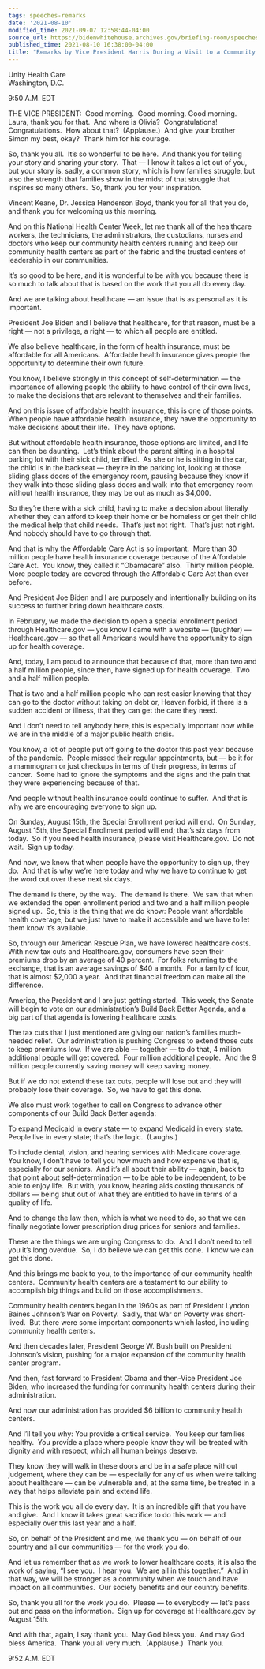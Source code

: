 ```yaml
---
tags: speeches-remarks
date: '2021-08-10'
modified_time: 2021-09-07 12:58:44-04:00
source_url: https://bidenwhitehouse.archives.gov/briefing-room/speeches-remarks/2021/08/10/remarks-by-vice-president-harris-during-a-visit-to-a-community-health-center/
published_time: 2021-08-10 16:38:00-04:00
title: "Remarks by Vice President Harris During a Visit to a Community Health\_Center"
---
```

 
Unity Health Care  
Washington, D.C.

9:50 A.M. EDT  
  
THE VICE PRESIDENT:  Good morning.  Good morning. Good morning.  Laura,
thank you for that.  And where is Olivia?  Congratulations! 
Congratulations.  How about that?  (Applause.)  And give your brother
Simon my best, okay?  Thank him for his courage.  
  
So, thank you all.  It’s so wonderful to be here.  And thank you for
telling your story and sharing your story.  That — I know it takes a lot
out of you, but your story is, sadly, a common story, which is how
families struggle, but also the strength that families show in the midst
of that struggle that inspires so many others.  So, thank you for your
inspiration.  
  
Vincent Keane, Dr. Jessica Henderson Boyd, thank you for all that you
do, and thank you for welcoming us this morning.  
  
And on this National Health Center Week, let me thank all of the
healthcare workers, the technicians, the administrators, the custodians,
nurses and doctors who keep our community health centers running and
keep our community health centers as part of the fabric and the trusted
centers of leadership in our communities.  
  
It’s so good to be here, and it is wonderful to be with you because
there is so much to talk about that is based on the work that you all do
every day.  
  
And we are talking about healthcare — an issue that is as personal as it
is important.  
  
President Joe Biden and I believe that healthcare, for that reason, must
be a right — not a privilege, a right — to which all people are
entitled.  
  
We also believe healthcare, in the form of health insurance, must be
affordable for all Americans.  Affordable health insurance gives people
the opportunity to determine their own future.  
  
You know, I believe strongly in this concept of self-determination — the
importance of allowing people the ability to have control of their own
lives, to make the decisions that are relevant to themselves and their
families.  
  
And on this issue of affordable health insurance, this is one of those
points.  When people have affordable health insurance, they have the
opportunity to make decisions about their life.  They have options.  
  
But without affordable health insurance, those options are limited, and
life can then be daunting.  Let’s think about the parent sitting in a
hospital parking lot with their sick child, terrified.  As she or he is
sitting in the car, the child is in the backseat — they’re in the
parking lot, looking at those sliding glass doors of the emergency room,
pausing because they know if they walk into those sliding glass doors
and walk into that emergency room without health insurance, they may be
out as much as $4,000.  
  
So they’re there with a sick child, having to make a decision about
literally whether they can afford to keep their home or be homeless or
get their child the medical help that child needs.  That’s just not
right.  That’s just not right.  And nobody should have to go through
that.  
  
And that is why the Affordable Care Act is so important.  More than 30
million people have health insurance coverage because of the Affordable
Care Act.  You know, they called it “Obamacare” also.  Thirty million
people.  More people today are covered through the Affordable Care Act
than ever before.  
  
And President Joe Biden and I are purposely and intentionally building
on its success to further bring down healthcare costs.  
  
In February, we made the decision to open a special enrollment period
through Healthcare.gov — you know I came with a website — (laughter) —
Healthcare.gov — so that all Americans would have the opportunity to
sign up for health coverage.  
  
And, today, I am proud to announce that because of that, more than two
and a half million people, since then, have signed up for health
coverage.  Two and a half million people.   
  
That is two and a half million people who can rest easier knowing that
they can go to the doctor without taking on debt or, Heaven forbid, if
there is a sudden accident or illness, that they can get the care they
need.  
  
And I don’t need to tell anybody here, this is especially important now
while we are in the middle of a major public health crisis.  
  
You know, a lot of people put off going to the doctor this past year
because of the pandemic.  People missed their regular appointments, but
— be it for a mammogram or just checkups in terms of their progress, in
terms of cancer.  Some had to ignore the symptoms and the signs and the
pain that they were experiencing because of that.   
  
And people without health insurance could continue to suffer.  And that
is why we are encouraging everyone to sign up.  
  
On Sunday, August 15th, the Special Enrollment period will end.  On
Sunday, August 15th, the Special Enrollment period will end; that’s six
days from today.  So if you need health insurance, please visit
Healthcare.gov.  Do not wait.  Sign up today.  
  
And now, we know that when people have the opportunity to sign up, they
do.  And that is why we’re here today and why we have to continue to get
the word out over these next six days.   
  
The demand is there, by the way.  The demand is there.  We saw that when
we extended the open enrollment period and two and a half million people
signed up.  So, this is the thing that we do know: People want
affordable health coverage, but we just have to make it accessible and
we have to let them know it’s available.  
  
So, through our American Rescue Plan, we have lowered healthcare costs. 
With new tax cuts and Healthcare.gov, consumers have seen their premiums
drop by an average of 40 percent.  For folks returning to the exchange,
that is an average savings of $40 a month.  For a family of four, that
is almost $2,000 a year.  And that financial freedom can make all the
difference.  
  
America, the President and I are just getting started.  This week, the
Senate will begin to vote on our administration’s Build Back Better
Agenda, and a big part of that agenda is lowering healthcare costs.  
  
The tax cuts that I just mentioned are giving our nation’s families
much-needed relief.  Our administration is pushing Congress to extend
those cuts to keep premiums low.  If we are able — together — to do
that, 4 million additional people will get covered.  Four million
additional people.  And the 9 million people currently saving money will
keep saving money.  
  
But if we do not extend these tax cuts, people will lose out and they
will probably lose their coverage.  So, we have to get this done.   
  
We also must work together to call on Congress to advance other
components of our Build Back Better agenda:  
  
To expand Medicaid in every state — to expand Medicaid in every state. 
People live in every state; that’s the logic.  (Laughs.)  
  
To include dental, vision, and hearing services with Medicare coverage. 
You know, I don’t have to tell you how much and how expensive that is,
especially for our seniors.  And it’s all about their ability — again,
back to that point about self-determination — to be able to be
independent, to be able to enjoy life.  But with, you know, hearing aids
costing thousands of dollars — being shut out of what they are entitled
to have in terms of a quality of life.   
  
And to change the law then, which is what we need to do, so that we can
finally negotiate lower prescription drug prices for seniors and
families.  
  
These are the things we are urging Congress to do.  And I don’t need to
tell you it’s long overdue.  So, I do believe we can get this done.  I
know we can get this done.  
  
And this brings me back to you, to the importance of our community
health centers.  Community health centers are a testament to our ability
to accomplish big things and build on those accomplishments.  
  
Community health centers began in the 1960s as part of President Lyndon
Baines Johnson’s War on Poverty.  Sadly, that War on Poverty was
short-lived.  But there were some important components which lasted,
including community health centers.  
  
And then decades later, President George W. Bush built on President
Johnson’s vision, pushing for a major expansion of the community health
center program.  
  
And then, fast forward to President Obama and then-Vice President Joe
Biden, who increased the funding for community health centers during
their administration.  
  
And now our administration has provided $6 billion to community health
centers.  
  
And I’ll tell you why: You provide a critical service.  You keep our
families healthy.  You provide a place where people know they will be
treated with dignity and with respect, which all human beings
deserve.   
  
They know they will walk in these doors and be in a safe place without
judgement, where they can be — especially for any of us when we’re
talking about healthcare — can be vulnerable and, at the same time, be
treated in a way that helps alleviate pain and extend life.   
  
This is the work you all do every day.  It is an incredible gift that
you have and give.  And I know it takes great sacrifice to do this work
— and especially over this last year and a half.  
  
So, on behalf of the President and me, we thank you — on behalf of our
country and all our communities — for the work you do.   
  
And let us remember that as we work to lower healthcare costs, it is
also the work of saying, “I see you.  I hear you.  We are all in this
together.”  And in that way, we will be stronger as a community when we
touch and have impact on all communities.  Our society benefits and our
country benefits.   
  
So, thank you all for the work you do.  Please — to everybody — let’s
pass out and pass on the information.  Sign up for coverage at
Healthcare.gov by August 15th.  
  
And with that, again, I say thank you.  May God bless you.  And may God
bless America.  Thank you all very much.  (Applause.)  Thank you.  
  
9:52 A.M. EDT

